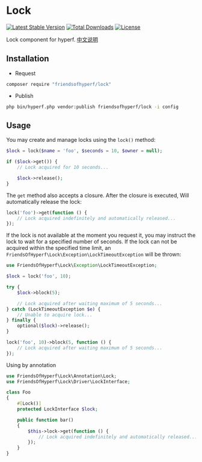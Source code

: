 # Lock

[![Latest Stable Version](https://img.shields.io/packagist/v/friendsofhyperf/lock)](https://packagist.org/packages/friendsofhyperf/lock)
[![Total Downloads](https://img.shields.io/packagist/dt/friendsofhyperf/lock)](https://packagist.org/packages/friendsofhyperf/lock)
[![License](https://img.shields.io/packagist/l/friendsofhyperf/lock)](https://github.com/friendsofhyperf/lock)

Lock component for hyperf. [中文说明](README_CN.md)

## Installation

- Request

```bash
composer require "friendsofhyperf/lock"
```

- Publish

```bash
php bin/hyperf.php vendor:publish friendsofhyperf/lock -i config
```

## Usage

You may create and manage locks using the `lock()` method:

```php
$lock = lock($name = 'foo', $seconds = 10, $owner = null);

if ($lock->get()) {
    // Lock acquired for 10 seconds...

    $lock->release();
}
```

The `get` method also accepts a closure. After the closure is executed, Will automatically release the lock:

```php
lock('foo')->get(function () {
    // Lock acquired indefinitely and automatically released...
});
```

If the lock is not available at the moment you request it, you may instruct the lock to wait for a specified number of seconds. If the lock can not be acquired within the specified time limit, an `FriendsOfHyperf\Lock\Exception\LockTimeoutException` will be thrown:

```php
use FriendsOfHyperf\Lock\Exception\LockTimeoutException;

$lock = lock('foo', 10);

try {
    $lock->block(5);

    // Lock acquired after waiting maximum of 5 seconds...
} catch (LockTimeoutException $e) {
    // Unable to acquire lock...
} finally {
    optional($lock)->release();
}

lock('foo', 10)->block(5, function () {
    // Lock acquired after waiting maximum of 5 seconds...
});
```

Using by annotation

```php
use FriendsOfHyperf\Lock\Annotation\Lock;
use FriendsOfHyperf\Lock\Driver\LockInterface;

class Foo
{
    #[Lock()]
    protected LockInterface $lock;

    public function bar()
    {
        $this->lock->get(function () {
            // Lock acquired indefinitely and automatically released...
        });
    }
}
```
